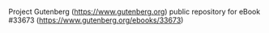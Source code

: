 Project Gutenberg (https://www.gutenberg.org) public repository for eBook #33673 (https://www.gutenberg.org/ebooks/33673)
